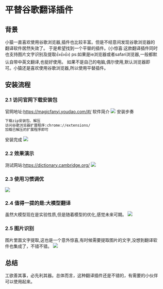 # 平替谷歌翻译插件
## 背景
小猿一直喜欢使用谷歌浏览器,插件也比较丰富。但是不经意间发现谷歌浏览器的翻译软件居然失效了。
于是希望找到一个平替的插件。(小惊喜:这款翻译插件同时也支持图片文字识别及提取👍👍👍)
ps:如果是ie浏览器或者safari浏览器,一般都默认自带中英文翻译,也挺好使用。
   如果不是自己的电脑,偶尔使用,默认浏览器即可。小猿还是喜欢使用谷歌浏览器,所以使用平替插件。

## 安装流程

### 2.1 访问官网下载安装包
官网地址:https://magicfanyi.youdao.com/#/
软件简介
![](https://raw.githubusercontent.com/yufanrich/yufanimgs/master/img/20240206115137.png)
安装步奏
```bash
下载zip安装包、解压
访问谷歌浏览器扩展程序:chrome://extensions/
加载已解压的扩展程序即可
```
安装完成
![](https://raw.githubusercontent.com/yufanrich/yufanimgs/master/img/20240206115403.png)

### 2.2 效果演示
测试网站:https://dictionary.cambridge.org/
![](https://raw.githubusercontent.com/yufanrich/yufanimgs/master/img/20240206115734_ydfy_xgzs.png)

### 2.3 使用习惯调优
![](https://raw.githubusercontent.com/yufanrich/yufanimgs/master/img/20240206115855_ydfn_tiaoyou.png)

### 2.4 值得一提的是:大模型翻译
虽然大模型现在是实验性质,但是随着模型的优化,感觉未来可期。
![](https://raw.githubusercontent.com/yufanrich/yufanimgs/master/img/20240206120245_ydfy_ai.png)

### 2.5 图片识别
图片里面文字提取,这也是一个意外惊喜,有时候需要提取图片的文字,没想到翻译软件也集成了，不错不错。
![](https://raw.githubusercontent.com/yufanrich/yufanimgs/master/img/20240206120604_ydfy_图片识别.png)

## 总结
工欲善其事，必先利其器。总体而言，这种翻译插件还是不错的，有需要的小伙伴可以使用起来。